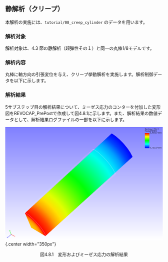 ## 静解析（クリープ）

本解析の実施には、`tutorial/08_creep_cylinder` のデータを用います。

### 解析対象

解析対象は、4.3 節の静解析（超弾性その１）と同一の丸棒1/8モデルです。

### 解析内容

丸棒に軸方向の引張変位を与え、クリープ挙動解析を実施します。解析制御データを以下に示します。

### 解析結果

5サブステップ目の解析結果について、ミーゼス応力のコンターを付加した変形図をREVOCAP_PrePostで作成して図4.8.1に示します。また、解析結果の数値データとして、解析結果ログファイルの一部を以下に示します。

![変形およびミーゼス応力の解析結果](./media/tutorial08_01.png){.center width="350px"}
<div style="text-align: center;">
図4.8.1　変形およびミーゼス応力の解析結果
</div>


